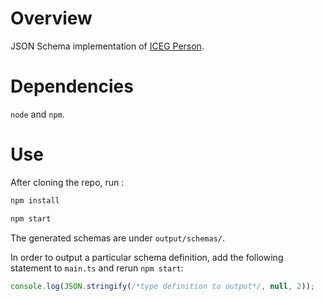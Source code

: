 # Overview

JSON Schema implementation of [ICEG Person](https://github.com/belgif/ICEGthema-person).

# Dependencies

`node` and `npm`.

# Use

After cloning the repo, run :
```bash
npm install

npm start
```

The generated schemas are under `output/schemas/`.

In order to output a particular schema definition, add the following statement to `main.ts` and rerun `npm start`:
```javascript
console.log(JSON.stringify(/*type definition to output*/, null, 2));
```
